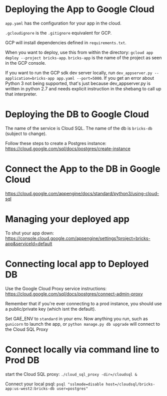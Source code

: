 
# Deploying the App to Google Cloud 

`app.yaml` has the configuration for your app in the cloud.

`.gcloudignore` is the `.gitignore` equivalent for GCP.

GCP will install dependencies defined in `requirements.txt`.

When you want to deploy, use this from within the directory: `gcloud app deploy --project bricks-app`. `bricks-app` is the name of the project as seen in the GCP console.

If  you want to run the GCP sdk dev server locally, run `dev_appserver.py --application=bricks-app app.yaml --port=5000`. 
If you get an error about Python 3 not being supported, that's just because dev_appserver.py is written in 
python 2.7 and needs explicit instruction in the shebang to call up that interpreter.

# Deploying the DB to Google Cloud
The name of the service is Cloud SQL.
The name of the db is `bricks-db` (subject to change).

Follow these steps to create a Postgres instance: https://cloud.google.com/sql/docs/postgres/create-instance

# Connect the App to the DB in Google Cloud
https://cloud.google.com/appengine/docs/standard/python3/using-cloud-sql

# Managing your deployed app
To shut your app down:
https://console.cloud.google.com/appengine/settings?project=bricks-app&serviceId=default

# Connecting local app to Deployed DB
Use the Google Cloud Proxy service instructions:
https://cloud.google.com/sql/docs/postgres/connect-admin-proxy

Remember that if you're ever connecting to a prod instance, you should use a public/private key (which isnt the default).

Set GAE_ENV to `standard` in your env. Now anything you run, such as `gunicorn` to launch the app, or `python manage.py db upgrade`
will connect to the Cloud SQL Proxy

# Connect locally via command line to Prod DB
start the Cloud SQL proxy: `./cloud_sql_proxy -dir=/cloudsql &`

Connect your local psql: `psql "sslmode=disable host=/cloudsql/bricks-app:us-west2:bricks-db user=postgres"`